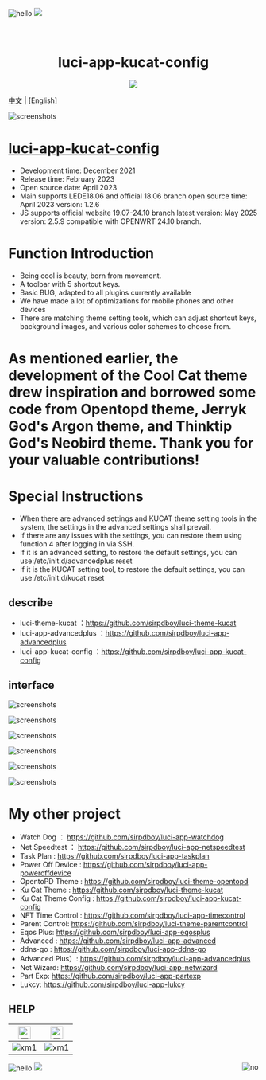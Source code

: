 ![hello](https://views.whatilearened.today/views/github/sirpdboy/deplives.svg) [![](https://img.shields.io/badge/TG群-点击加入-FFFFFF.svg)](https://t.me/joinchat/AAAAAEpRF88NfOK5vBXGBQ)

<h1 align="center">
  <br>luci-app-kucat-config<br>
</h1>

  <p align="center">

  <a target="_blank" href="https://github.com/sirpdboy/luci-app-kucat-config/releases">
    <img src="https://img.shields.io/github/release/sirpdboy/luci-app-kucat-config.svg?style=flat-square&label=luci-app-kucat-config&colorB=green">
  </a>
</p>

[中文](README_CN.md) | [English]

![screenshots](https://raw.githubusercontent.com/sirpdboy/openwrt/master/doc/说明1.jpg)

# [luci-app-kucat-config](https://github.com/sirpdboy/luci-app-kucat-config)
- Development time: December 2021
- Release time: February 2023
- Open source date: April 2023
- Main supports LEDE18.06 and official 18.06 branch open source time: April 2023 version: 1.2.6
- JS supports official website 19.07-24.10 branch latest version: May 2025 version: 2.5.9 compatible with OPENWRT 24.10 branch.

# Function Introduction
- Being cool is beauty, born from movement.
- A toolbar with 5 shortcut keys.
- Basic BUG, adapted to all plugins currently available
- We have made a lot of optimizations for mobile phones and other devices
- There are matching theme setting tools, which can adjust shortcut keys, background images, and various color schemes to choose from.

# As mentioned earlier, the development of the Cool Cat theme drew inspiration and borrowed some code from Opentopd theme, Jerryk God's Argon theme, and Thinktip God's Neobird theme. Thank you for your valuable contributions!


# Special Instructions
- When there are advanced settings and KUCAT theme setting tools in the system, the settings in the advanced settings shall prevail.
- If there are any issues with the settings, you can restore them using function 4 after logging in via SSH.
- If it is an advanced setting, to restore the default settings, you can use:/etc/init.d/advancedplus reset
- If it is the KUCAT setting tool, to restore the default settings, you can use:/etc/init.d/kucat reset

## describe

- luci-theme-kucat  ：https://github.com/sirpdboy/luci-theme-kucat
- luci-app-advancedplus  ：https://github.com/sirpdboy/luci-app-advancedplus
- luci-app-kucat-config  ：https://github.com/sirpdboy/luci-app-kucat-config 

## interface

![screenshots](./doc/kucat1.png)

![screenshots](./doc/kucat2.png)

![screenshots](./doc/kucat3.png)

![screenshots](./doc/kucat4.png)

![screenshots](./doc/kucatz1.png)

![screenshots](./doc/kucatz2.png)


# My other project

- Watch Dog ： https://github.com/sirpdboy/luci-app-watchdog
- Net Speedtest ： https://github.com/sirpdboy/luci-app-netspeedtest
- Task Plan : https://github.com/sirpdboy/luci-app-taskplan
- Power Off Device : https://github.com/sirpdboy/luci-app-poweroffdevice
- OpentoPD Theme : https://github.com/sirpdboy/luci-theme-opentopd
- Ku Cat Theme : https://github.com/sirpdboy/luci-theme-kucat
- Ku Cat Theme Config : https://github.com/sirpdboy/luci-app-kucat-config
- NFT Time Control : https://github.com/sirpdboy/luci-app-timecontrol
- Parent Control: https://github.com/sirpdboy/luci-theme-parentcontrol
- Eqos Plus: https://github.com/sirpdboy/luci-app-eqosplus
- Advanced : https://github.com/sirpdboy/luci-app-advanced
- ddns-go : https://github.com/sirpdboy/luci-app-ddns-go
- Advanced Plus）: https://github.com/sirpdboy/luci-app-advancedplus
- Net Wizard: https://github.com/sirpdboy/luci-app-netwizard
- Part Exp: https://github.com/sirpdboy/luci-app-partexp
- Lukcy: https://github.com/sirpdboy/luci-app-lukcy

## HELP

|     <img src="https://img.shields.io/badge/-Alipay-F5F5F5.svg" href="#赞助支持本项目-" height="25" alt="图飞了"/>  |  <img src="https://img.shields.io/badge/-WeChat-F5F5F5.svg" height="25" alt="图飞了" href="#赞助支持本项目-"/>  | 
| :-----------------: | :-------------: |
|![xm1](https://raw.githubusercontent.com/sirpdboy/openwrt/master/doc/支付宝.png) | ![xm1](https://raw.githubusercontent.com/sirpdboy/openwrt/master/doc/微信.png) |

<a href="#readme">
    <img src="https://img.shields.io/badge/-TOP-orange.svg" alt="no" title="Return TOP" align="right"/>
</a>

![hello](https://visitor-badge-deno.deno.dev/sirpdboy.sirpdboy.svg) [![](https://img.shields.io/badge/TGGroup-ClickJoin-FFFFFF.svg)](https://t.me/joinchat/AAAAAEpRF88NfOK5vBXGBQ)
